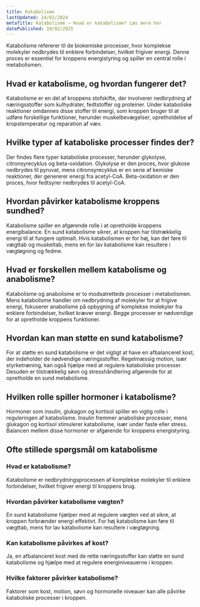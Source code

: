 ```yaml
---
title: Katabolisme
lastUpdated: 24/02/2024
metaTitle: Katabolisme – Hvad er katabolisme? Læs mere her
datePublished: 19/02/2025
---
```


Katabolisme refererer til de biokemiske processer, hvor komplekse molekyler nedbrydes til enklere forbindelser, hvilket frigiver energi. Denne proces er essentiel for kroppens energistyring og spiller en central rolle i metabolismen.

## Hvad er katabolisme, og hvordan fungerer det?

Katabolisme er en del af kroppens stofskifte, der involverer nedbrydning af næringsstoffer som kulhydrater, fedtstoffer og proteiner. Under kataboliske reaktioner omdannes disse stoffer til energi, som kroppen bruger til at udføre forskellige funktioner, herunder muskelbevægelser, opretholdelse af kropstemperatur og reparation af væv.

## Hvilke typer af kataboliske processer findes der?

Der findes flere typer kataboliske processer, herunder glykolyse, citronsyrecyklus og beta-oxidation. Glykolyse er den proces, hvor glukose nedbrydes til pyruvat, mens citronsyrecyklus er en serie af kemiske reaktioner, der genererer energi fra acetyl-CoA. Beta-oxidation er den proces, hvor fedtsyrer nedbrydes til acetyl-CoA.

## Hvordan påvirker katabolisme kroppens sundhed?

Katabolisme spiller en afgørende rolle i at opretholde kroppens energibalance. En sund katabolisme sikrer, at kroppen har tilstrækkelig energi til at fungere optimalt. Hvis katabolismen er for høj, kan det føre til vægttab og muskeltab, mens en for lav katabolisme kan resultere i vægtøgning og fedme.

## Hvad er forskellen mellem katabolisme og anabolisme?

Katabolisme og anabolisme er to modsatrettede processer i metabolismen. Mens katabolisme handler om nedbrydning af molekyler for at frigive energi, fokuserer anabolisme på opbygning af komplekse molekyler fra enklere forbindelser, hvilket kræver energi. Begge processer er nødvendige for at opretholde kroppens funktioner.

## Hvordan kan man støtte en sund katabolisme?

For at støtte en sund katabolisme er det vigtigt at have en afbalanceret kost, der indeholder de nødvendige næringsstoffer. Regelmæssig motion, især styrketræning, kan også hjælpe med at regulere kataboliske processer. Desuden er tilstrækkelig søvn og stresshåndtering afgørende for at opretholde en sund metabolisme.

## Hvilken rolle spiller hormoner i katabolisme?

Hormoner som insulin, glukagon og kortisol spiller en vigtig rolle i reguleringen af katabolisme. Insulin fremmer anaboliske processer, mens glukagon og kortisol stimulerer katabolisme, især under faste eller stress. Balancen mellem disse hormoner er afgørende for kroppens energistyring.

## Ofte stillede spørgsmål om katabolisme

### Hvad er katabolisme?

Katabolisme er nedbrydningsprocessen af komplekse molekyler til enklere forbindelser, hvilket frigiver energi til kroppens brug.

### Hvordan påvirker katabolisme vægten?

En sund katabolisme hjælper med at regulere vægten ved at sikre, at kroppen forbrænder energi effektivt. For høj katabolisme kan føre til vægttab, mens for lav katabolisme kan resultere i vægtøgning.

### Kan katabolisme påvirkes af kost?

Ja, en afbalanceret kost med de rette næringsstoffer kan støtte en sund katabolisme og hjælpe med at regulere energiniveauerne i kroppen.

### Hvilke faktorer påvirker katabolisme?

Faktorer som kost, motion, søvn og hormonelle niveauer kan alle påvirke kataboliske processer i kroppen.
